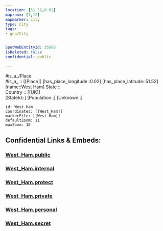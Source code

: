 ```yaml
---
location: [51.52,0.02] 
mapzoom: [7,12] 
mapmarker: city 
type: City
tags:
- geo/City


SpocWebEntityId: 35568
isDeleted: false
confidential: public

---
```

#is_a_/Place  
#is_a_ :: [[Place]] 
[has_place_longitude::0.02] 
[has_place_latitude::51.52] 
[name::West Ham] 
State ::  
Country :: [[UK]]  
[StateId::] 
[Population::] 
[Unknown::] 


```leaflet
id: West Ham
coordinates: [[West_Ham]] 
markerFile: [[West_Ham]] 
defaultZoom: 11 
maxZoom: 18
```


## Confidential Links & Embeds: 

### [West_Ham.public](/_public/\Earth\Continent\Europe\Europe~North\UK\England\Regions~England\London,Greater\cities~GreaterLondon\NewhamWest_Ham.public.md) 

### [West_Ham.internal](/_internal/\Earth\Continent\Europe\Europe~North\UK\England\Regions~England\London,Greater\cities~GreaterLondon\NewhamWest_Ham.internal.md) 

### [West_Ham.protect](/_protect/\Earth\Continent\Europe\Europe~North\UK\England\Regions~England\London,Greater\cities~GreaterLondon\NewhamWest_Ham.protect.md) 

### [West_Ham.private](/_private/\Earth\Continent\Europe\Europe~North\UK\England\Regions~England\London,Greater\cities~GreaterLondon\NewhamWest_Ham.private.md) 

### [West_Ham.personal](/_personal/\Earth\Continent\Europe\Europe~North\UK\England\Regions~England\London,Greater\cities~GreaterLondon\NewhamWest_Ham.personal.md) 

### [West_Ham.secret](/_secret/\Earth\Continent\Europe\Europe~North\UK\England\Regions~England\London,Greater\cities~GreaterLondon\NewhamWest_Ham.secret.md)

